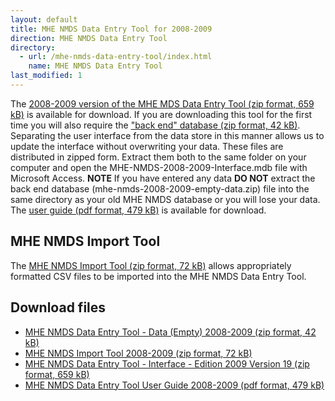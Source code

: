 ```yaml
---
layout: default
title: MHE NMDS Data Entry Tool for 2008-2009
direction: MHE NMDS Data Entry Tool
directory:
  - url: /mhe-nmds-data-entry-tool/index.html
    name: MHE NMDS Data Entry Tool
last_modified: 1
---
```


The [2008-2009 version of the MHE MDS Data Entry Tool (zip format, 659 kB)][interface-href] is available for download.
If you are downloading this tool for the first time you will also require the ["back end" database (zip format, 42 kB)][emptydata-href]. Separating the user interface from the data store in this manner allows us to update the interface without overwriting your data.
These files are distributed in zipped form. Extract them both to the same folder on your computer and open the MHE-NMDS-2008-2009-Interface.mdb file with Microsoft Access.
**NOTE** If you have entered any data **DO NOT** extract the back end database (mhe-nmds-2008-2009-empty-data.zip) file into the same directory as your old MHE NMDS database or you will lose your data.
The [user guide (pdf format, 479 kB)][userguide-href] is available for download.
## MHE NMDS Import Tool
The [MHE NMDS Import Tool (zip format, 72 kB)][importer-href] allows appropriately formatted CSV files to be imported into the MHE NMDS Data Entry Tool.
## Download files
* [MHE NMDS Data Entry Tool - Data (Empty) 2008-2009 (zip format, 42 kB)][emptydata-href]
* [MHE NMDS Import Tool 2008-2009 (zip format, 72 kB)][importer-href]
* [MHE NMDS Data Entry Tool - Interface - Edition 2009 Version 19 (zip format, 659 kB)][interface-href]
* [MHE NMDS Data Entry Tool User Guide 2008-2009 (pdf format, 479 kB)][userguide-href]

[interface-href]: /site/assets/files/1015/mhe-nmds-2008-2009-interface.zip
[emptydata-href]: /site/assets/files/1015/mhe-nmds-2008-2009-empty-data.zip
[userguide-href]: /site/assets/files/1015/mhe-nmds-2008-2009-de-tool-user-guide.pdf
[importer-href]: /site/assets/files/1015/mhe-nmds-2008-2009-importer.zip
